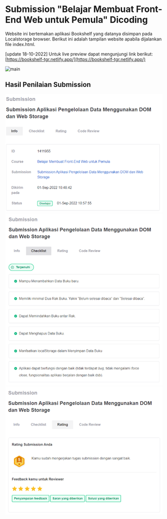 # Submission "Belajar Membuat Front-End Web untuk Pemula" Dicoding
Website ini bertemakan aplikasi Bookshelf yang datanya disimpan pada Localstorage browser. Berikut ini adalah tampilan website apabila dijalankan file index.html.

[update 18-10-2022]
Untuk live preview dapat mengunjungi link berikut:
[https://bookshelf-tgr.netlify.app/](https://bookshelf-tgr.netlify.app/)

![main](screenshoot/demo.gif)

## Hasil Penilaian Submission
![main](screenshoot/1.png)
![main](screenshoot/2.png)
![main](screenshoot/3.png)
